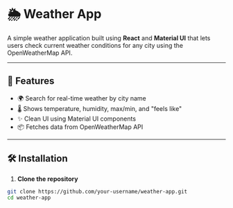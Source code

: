 # 🌦️ Weather App

A simple weather application built using **React** and **Material UI** that lets users check current weather conditions for any city using the OpenWeatherMap API.

---

## 🚀 Features

- 🌍 Search for real-time weather by city name
- 🌡️ Shows temperature, humidity, max/min, and "feels like"
- ✨ Clean UI using Material UI components
- 📦 Fetches data from OpenWeatherMap API

---



## 🛠️ Installation

1. **Clone the repository**

```bash
git clone https://github.com/your-username/weather-app.git
cd weather-app
